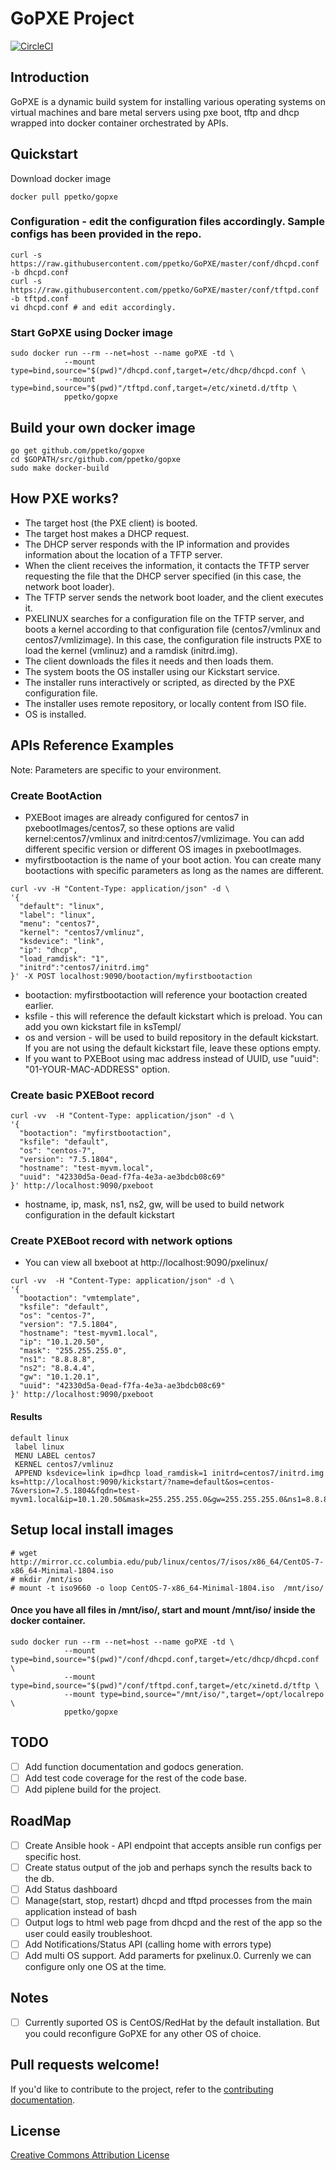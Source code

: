 # GoPXE Project

[![CircleCI](https://circleci.com/gh/ppetko/GoPXE/tree/master.svg?style=svg)](https://circleci.com/gh/ppetko/GoPXE/tree/master)

## Introduction
GoPXE is a dynamic build system for installing various operating systems on virtual machines and bare metal servers using pxe boot, tftp and dhcp wrapped into docker container orchestrated by APIs. 

## Quickstart

Download docker image 

```
docker pull ppetko/gopxe
```

### Configuration - edit the configuration files accordingly. Sample configs has been provided in the repo. 

```
curl -s https://raw.githubusercontent.com/ppetko/GoPXE/master/conf/dhcpd.conf -b dhcpd.conf
curl -s https://raw.githubusercontent.com/ppetko/GoPXE/master/conf/tftpd.conf -b tftpd.conf
vi dhcpd.conf # and edit accordingly.
```

### Start GoPXE using Docker image 

```
sudo docker run --rm --net=host --name goPXE -td \
            --mount type=bind,source="$(pwd)"/dhcpd.conf,target=/etc/dhcp/dhcpd.conf \
            --mount type=bind,source="$(pwd)"/tftpd.conf,target=/etc/xinetd.d/tftp \
            ppetko/gopxe
```

## Build your own docker image 

```
go get github.com/ppetko/gopxe
cd $GOPATH/src/github.com/ppetko/gopxe
sudo make docker-build

```

## How PXE works?

* The target host (the PXE client) is booted.
* The target host makes a DHCP request.
* The DHCP server responds with the IP information and provides information about the location of a TFTP server.
* When the client receives the information, it contacts the TFTP server requesting the file that the DHCP server specified (in this case, the network boot loader).
* The TFTP server sends the network boot loader, and the client executes it.
* PXELINUX searches for a configuration file on the TFTP server, and boots a kernel according to that configuration file (centos7/vmlinux and centos7/vmlizimage). In this case, the configuration file instructs PXE to load the kernel (vmlinuz) and a ramdisk (initrd.img).
* The client downloads the files it needs and then loads them.
* The system boots the OS installer using our Kickstart service.
* The installer runs interactively or scripted, as directed by the PXE configuration file.
* The installer uses remote repository, or locally content from ISO file.
* OS is installed.

## APIs Reference Examples

Note: Parameters are specific to your environment.

### Create BootAction

* PXEBoot images are already configured for centos7 in pxebootImages/centos7, so these options are valid kernel:centos7/vmlinux and initrd:centos7/vmlizimage. You can add different specific version or different OS images in pxebootImages. 
* myfirstbootaction is the name of your boot action. You can create many bootactions with specific parameters as long as the names are different. 

```
curl -vv -H "Content-Type: application/json" -d \
'{
  "default": "linux",
  "label": "linux",
  "menu": "centos7",
  "kernel": "centos7/vmlinuz",
  "ksdevice": "link",
  "ip": "dhcp",
  "load_ramdisk": "1",
  "initrd":"centos7/initrd.img"
}' -X POST localhost:9090/bootaction/myfirstbootaction

```

* bootaction: myfirstbootaction will reference your bootaction created earlier. 
* ksfile - this will reference the default kickstart which is preload. You can add you own kickstart file in ksTempl/
* os and version - will be used to build repository in the default kickstart. If you are not using the default kickstart file, leave these options empty.  
* If you want to PXEBoot using mac address instead of UUID, use "uuid": "01-YOUR-MAC-ADDRESS" option.

### Create basic PXEBoot record 

```
curl -vv  -H "Content-Type: application/json" -d \
'{
  "bootaction": "myfirstbootaction",
  "ksfile": "default",
  "os": "centos-7",
  "version": "7.5.1804",
  "hostname": "test-myvm.local",
  "uuid": "42330d5a-0ead-f7fa-4e3a-ae3bdcb08c69"
}' http://localhost:9090/pxeboot

```

* hostname, ip, mask, ns1, ns2, gw, will be used to build network configuration in the default kickstart

### Create PXEBoot record with network options 

* You can view all bxeboot at http://localhost:9090/pxelinux/

```
curl -vv  -H "Content-Type: application/json" -d \
'{
  "bootaction": "vmtemplate",
  "ksfile": "default",
  "os": "centos-7",
  "version": "7.5.1804",
  "hostname": "test-myvm1.local",
  "ip": "10.1.20.50",
  "mask": "255.255.255.0",
  "ns1": "8.8.8.8",
  "ns2": "8.8.4.4",
  "gw": "10.1.20.1",
  "uuid": "42330d5a-0ead-f7fa-4e3a-ae3bdcb08c69"
}' http://localhost:9090/pxeboot

```

#### Results

```
default linux
 label linux
 MENU LABEL centos7
 KERNEL centos7/vmlinuz
 APPEND ksdevice=link ip=dhcp load_ramdisk=1 initrd=centos7/initrd.img ks=http://localhost:9090/kickstart/?name=default&os=centos-7&version=7.5.1804&fqdn=test-myvm1.local&ip=10.1.20.50&mask=255.255.255.0&gw=255.255.255.0&ns1=8.8.8.8&ns2=8.8.4.4

```

## Setup local install images 

```
# wget http://mirror.cc.columbia.edu/pub/linux/centos/7/isos/x86_64/CentOS-7-x86_64-Minimal-1804.iso
# mkdir /mnt/iso
# mount -t iso9660 -o loop CentOS-7-x86_64-Minimal-1804.iso  /mnt/iso/

```

#### Once you have all files in /mnt/iso/, start and mount /mnt/iso/ inside the docker container. 

```
sudo docker run --rm --net=host --name goPXE -td \
            --mount type=bind,source="$(pwd)"/conf/dhcpd.conf,target=/etc/dhcp/dhcpd.conf \
            --mount type=bind,source="$(pwd)"/conf/tftpd.conf,target=/etc/xinetd.d/tftp \
            --mount type=bind,source="/mnt/iso/",target=/opt/localrepo \
            ppetko/gopxe
```

## TODO
- [ ] Add function documentation and godocs generation.
- [ ] Add test code coverage for the rest of the code base.
- [ ] Add piplene build for the project.

## RoadMap
- [ ] Create Ansible  hook - API endpoint that accepts ansible run configs per specific host. 
- [ ] Create status output of the job and perhaps synch the results back to the db. 
- [ ] Add Status dashboard
- [ ] Manage(start, stop, restart) dhcpd and tftpd processes from the main application instead of bash 
- [ ] Output logs to html web page from dhcpd and the rest of the app so the user could easily troubleshoot.
- [ ] Add Notifications/Status API (calling home with errors type)
- [ ] Add multi OS support. Add paramerts for pxelinux.0. Currenly we can configure only one OS at the time. 

## Notes
- [ ] Currently suported OS is CentOS/RedHat by the default installation. But you could reconfigure GoPXE for any other OS of choice. 

## Pull requests welcome!
If you'd like to contribute to the project, refer to the [contributing documentation](CONTRIBUTING.md).

## License
[Creative Commons Attribution License](http://creativecommons.org/licenses/by/2.0/)

